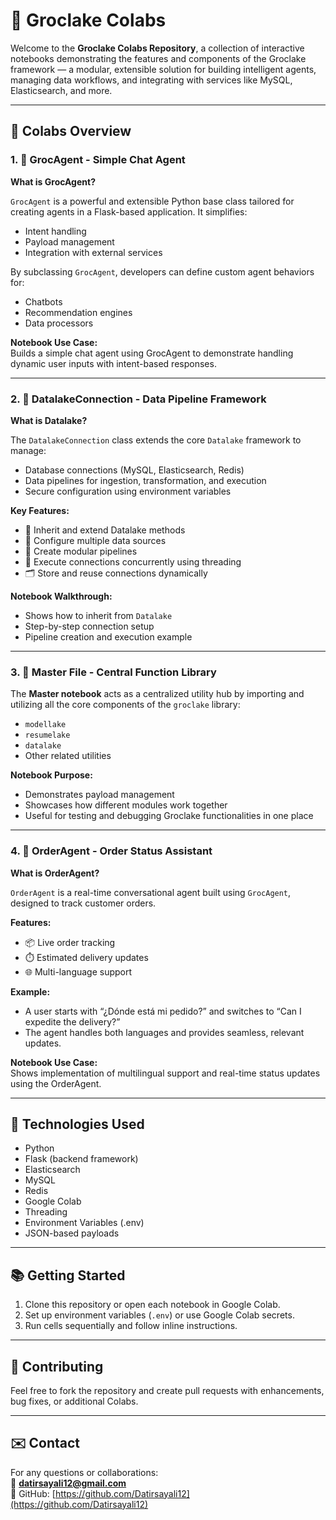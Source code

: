 # 🛒 Groclake Colabs

Welcome to the **Groclake Colabs Repository**, a collection of interactive notebooks demonstrating the features and components of the Groclake framework — a modular, extensible solution for building intelligent agents, managing data workflows, and integrating with services like MySQL, Elasticsearch, and more.

---

## 📁 Colabs Overview

### 1. 🔹 **GrocAgent - Simple Chat Agent**

**What is GrocAgent?**

`GrocAgent` is a powerful and extensible Python base class tailored for creating agents in a Flask-based application. It simplifies:
- Intent handling
- Payload management
- Integration with external services

By subclassing `GrocAgent`, developers can define custom agent behaviors for:
- Chatbots  
- Recommendation engines  
- Data processors  

**Notebook Use Case:**  
Builds a simple chat agent using GrocAgent to demonstrate handling dynamic user inputs with intent-based responses.

---

### 2. 🔹 **DatalakeConnection - Data Pipeline Framework**

**What is Datalake?**

The `DatalakeConnection` class extends the core `Datalake` framework to manage:
- Database connections (MySQL, Elasticsearch, Redis)
- Data pipelines for ingestion, transformation, and execution
- Secure configuration using environment variables

**Key Features:**
- 🔄 Inherit and extend Datalake methods
- 🔌 Configure multiple data sources
- 🔧 Create modular pipelines
- 🧵 Execute connections concurrently using threading
- 🗂️ Store and reuse connections dynamically

**Notebook Walkthrough:**
- Shows how to inherit from `Datalake`
- Step-by-step connection setup
- Pipeline creation and execution example

---

### 3. 🔹 **Master File - Central Function Library**

The **Master notebook** acts as a centralized utility hub by importing and utilizing all the core components of the `groclake` library:
- `modellake`
- `resumelake`
- `datalake`
- Other related utilities

**Notebook Purpose:**
- Demonstrates payload management
- Showcases how different modules work together
- Useful for testing and debugging Groclake functionalities in one place

---

### 4. 🔹 **OrderAgent - Order Status Assistant**

**What is OrderAgent?**

`OrderAgent` is a real-time conversational agent built using `GrocAgent`, designed to track customer orders.

**Features:**
- 📦 Live order tracking
- ⏱️ Estimated delivery updates
- 🌐 Multi-language support

**Example:**
- A user starts with “¿Dónde está mi pedido?” and switches to “Can I expedite the delivery?”  
- The agent handles both languages and provides seamless, relevant updates.

**Notebook Use Case:**  
Shows implementation of multilingual support and real-time status updates using the OrderAgent.

---

## 🔧 Technologies Used

- Python
- Flask (backend framework)
- Elasticsearch
- MySQL
- Redis
- Google Colab
- Threading
- Environment Variables (.env)
- JSON-based payloads

---

## 📚 Getting Started

1. Clone this repository or open each notebook in Google Colab.
2. Set up environment variables (`.env`) or use Google Colab secrets.
3. Run cells sequentially and follow inline instructions.

---

## 🤝 Contributing

Feel free to fork the repository and create pull requests with enhancements, bug fixes, or additional Colabs.

---


## ✉️ Contact

For any questions or collaborations:  
📧 **datirsayali12@gmail.com**  
🔗 GitHub: [https://github.com/Datirsayali12](https://github.com/Datirsayali12)

